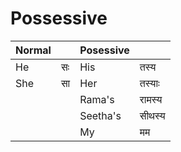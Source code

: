 # Possessive
|Normal| | Posessive||
|-|-|-|-|
|He|सः |His|तस्य|
|She|सा |Her|तस्याः|
|||Rama's|रामस्य
|||Seetha's| सीथस्य
|||My|मम|
